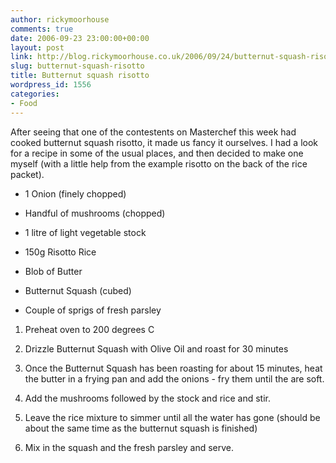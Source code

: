 ```yaml
---
author: rickymoorhouse
comments: true
date: 2006-09-23 23:00:00+00:00
layout: post
link: http://blog.rickymoorhouse.co.uk/2006/09/24/butternut-squash-risotto/
slug: butternut-squash-risotto
title: Butternut squash risotto
wordpress_id: 1556
categories:
- Food
---
```


After seeing that one of the contestents on Masterchef this week had cooked butternut squash risotto, it made us fancy it ourselves. I had a look for a recipe in some of the usual places, and then decided to make one myself (with a little help from the example risotto on the back of the rice packet).







  * 1 Onion (finely chopped)


  * Handful of mushrooms (chopped)


  * 1 litre of light vegetable stock


  * 150g Risotto Rice


  * Blob of Butter


  * Butternut Squash (cubed)


  * Couple of sprigs of fresh parsley





  1. Preheat oven to 200 degrees C


  2. Drizzle Butternut Squash with Olive Oil and roast for 30 minutes


  3. Once the Butternut Squash has been roasting for about 15 minutes, heat the butter in a frying pan and add the onions - fry them until the are soft.



  4. Add the mushrooms followed by the stock and rice and stir.


  5. Leave the rice mixture to simmer until all the water has gone (should be about the same time as the butternut squash is finished)


  6. Mix in the squash and the fresh parsley and serve.


